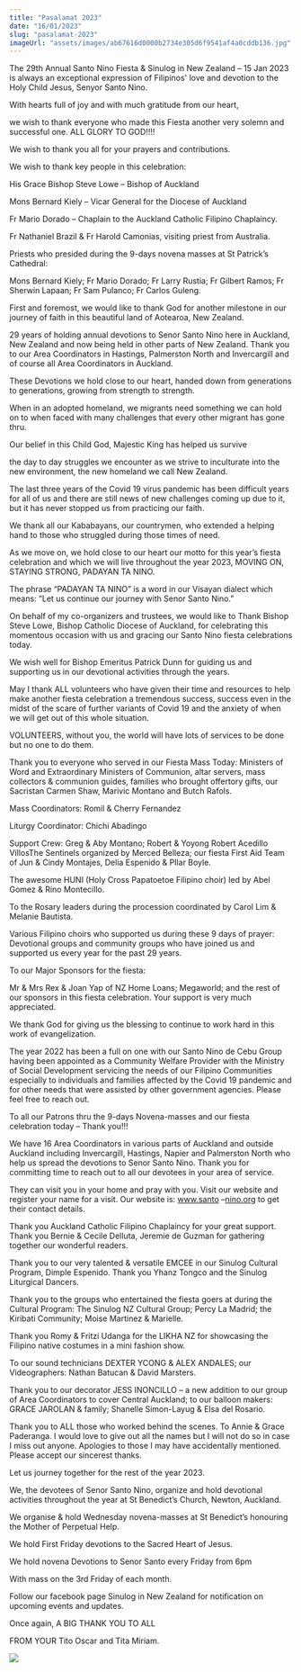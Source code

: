 ```yaml
---
title: "Pasalamat 2023"
date: "16/01/2023"
slug: "pasalamat-2023"
imageUrl: "assets/images/ab67616d0000b2734e305d6f9541af4a0cddb136.jpg"
---
```


The 29th Annual Santo Nino Fiesta & Sinulog in New Zealand – 15 Jan 2023 is always an exceptional expression of Filipinos' love and devotion to the Holy Child Jesus, Senyor Santo Nino.

With hearts full of joy and with much gratitude from our heart,

we wish to thank everyone who made this Fiesta another very solemn and successful one. ALL GLORY TO GOD!!!!

We wish to thank you all for your prayers and contributions.

We wish to thank key people in this celebration:

His Grace Bishop Steve Lowe – Bishop of Auckland

Mons Bernard Kiely – Vicar General for the Diocese of Auckland

Fr Mario Dorado – Chaplain to the Auckland Catholic Filipino Chaplaincy.

Fr Nathaniel Brazil & Fr Harold Camonias, visiting priest from Australia.

Priests who presided during the 9-days novena masses at St Patrick’s Cathedral:

Mons Bernard Kiely; Fr Mario Dorado; Fr Larry Rustia; Fr Gilbert Ramos; Fr Sherwin Lapaan; Fr Sam Pulanco; Fr Carlos Guleng.

First and foremost, we would like to thank God for another milestone in our journey of faith in this beautiful land of Aotearoa, New Zealand.

29 years of holding annual devotions to Senor Santo Nino here in Auckland, New Zealand and now being held in other parts of New Zealand. Thank you to our Area Coordinators in Hastings, Palmerston North and Invercargill and of course all Area Coordinators in Auckland.

These Devotions we hold close to our heart, handed down from generations to generations, growing from strength to strength.

When in an adopted homeland, we migrants need something we can hold on to when faced with many challenges that every other migrant has gone thru.

Our belief in this Child God, Majestic King has helped us survive

the day to day struggles we encounter as we strive to inculturate into the new environment, the new homeland we call New Zealand.

The last three years of the Covid 19 virus pandemic has been difficult years for all of us and there are still news of new challenges coming up due to it, but it has never stopped us from practicing our faith.

We thank all our Kababayans, our countrymen, who extended a helping hand to those who struggled during those times of need.

As we move on, we hold close to our heart our motto for this year’s fiesta celebration and which we will live throughout the year 2023, MOVING ON, STAYING STRONG, PADAYAN TA NINO.

The phrase “PADAYAN TA NINO” is a word in our Visayan dialect which means: “Let us continue our journey with Senor Santo Nino.”

On behalf of my co-organizers and trustees, we would like to Thank Bishop Steve Lowe, Bishop Catholic Diocese of Auckland, for celebrating this momentous occasion with us and gracing our Santo Nino fiesta celebrations today.

We wish well for Bishop Emeritus Patrick Dunn for guiding us and supporting us in our devotional activities through the years.

May I thank ALL volunteers who have given their time and resources to help make another fiesta celebration a tremendous success, success even in the midst of the scare of further variants of Covid 19 and the anxiety of when we will get out of this whole situation.

VOLUNTEERS, without you, the world will have lots of services to be done but no one to do them.

Thank you to everyone who served in our Fiesta Mass Today: Ministers of Word and Extraordinary Ministers of Communion, altar servers, mass collectors & communion guides, families who brought offertory gifts, our Sacristan Carmen Shaw, Marivic Montano and Butch Rafols.

Mass Coordinators: Romil & Cherry Fernandez

Liturgy Coordinator: Chichi Abadingo

Support Crew: Greg & Aby Montano; Robert & Yoyong Robert Acedillo VillosThe Sentinels organized by Merced Belleza; our fiesta First Aid Team of Jun & Cindy Montajes, Delia Espenido & PIlar Boyle.

The awesome HUNI (Holy Cross Papatoetoe Filipino choir) led by Abel Gomez & Rino Montecillo.

To the Rosary leaders during the procession coordinated by Carol Lim & Melanie Bautista.

Various Filipino choirs who supported us during these 9 days of prayer: Devotional groups and community groups who have joined us and supported us every year for the past 29 years.

To our Major Sponsors for the fiesta:

Mr & Mrs Rex & Joan Yap of NZ Home Loans; Megaworld; and the rest of our sponsors in this fiesta celebration. Your support is very much appreciated.

We thank God for giving us the blessing to continue to work hard in this work of evangelization.

The year 2022 has been a full on one with our Santo Nino de Cebu Group having been appointed as a Community Welfare Provider with the Ministry of Social Development servicing the needs of our Filipino Communities especially to individuals and families affected by the Covid 19 pandemic and for other needs that were assisted by other government agencies. Please feel free to reach out.

To all our Patrons thru the 9-days Novena-masses and our fiesta celebration today – Thank you!!!

We have 16 Area Coordinators in various parts of Auckland and outside Auckland including Invercargill, Hastings, Napier and Palmerston North who help us spread the devotions to Senor Santo Nino. Thank you for committing time to reach out to all our devotees in your area of service.

They can visit you in your home and pray with you. Visit our website and register your name for a visit. Our website is: www.santo –[nino.org](https://l.facebook.com/l.php?u=http%3A%2F%2Fnino.org%2F%3Ffbclid%3DIwAR0t2dXhVgn6xrtdzWCI_aNQMWfSEYW57qBMHACbou_ufnygkNPJaRKY9A0&h=AT37RGWUxXohN2qk-6lp2T18P5PsQGPz_hNUHyNCmDdl7FUyUGkCfhBxhJuSj_TPUAfbNeyCJzpsN-fknk-hA07CH5iCwNZboLa8fekv7G-5VYFe2whGbFuoUUxvr_PL5g&__tn__=-UK-R&c[0]=AT1vG61kGR3vNOxPonkdTR2Cc1Z9cmQsPHPeK2tSiIa1H1fLDyMEhsgQ3xXextdBcybjFFN0C1FhtYOZ-eJz52G6Yl-d-1xrcXbbtiiJ-ae4uHQPfqQCTQzdVtUZYt_VpscGvopb-jG-EZL_0_WgvFtf4139Gzzmmn5UY1M_SZEzvcg_M1rGdIBe7JgNSQLzSfo1NSVLAKXm64PS5iYW0IWExx2xWQcVV9xq7Q) to get their contact details.

Thank you Auckland Catholic Filipino Chaplaincy for your great support. Thank you Bernie & Cecile Delluta, Jeremie de Guzman for gathering together our wonderful readers.

Thank you to our very talented & versatile EMCEE in our Sinulog Cultural Program, Dimple Espenido. Thank you Yhanz Tongco and the Sinulog Liturgical Dancers.

Thank you to the groups who entertained the fiesta goers at during the Cultural Program: The Sinulog NZ Cultural Group; Percy La Madrid; the Kiribati Community; Moise Martinez & Marielle.

Thank you Romy & Fritzi Udanga for the LIKHA NZ for showcasing the Filipino native costumes in a mini fashion show.

To our sound technicians DEXTER YCONG & ALEX ANDALES; our Videographers: Nathan Batucan & David Marsters.

Thank you to our decorator JESS INONCILLO – a new addition to our group of Area Coordinators to cover Central Auckland; to our balloon makers: GRACE JAROLAN & family; Shanelle Simon-Layug & Elsa del Rosario.

Thank you to ALL those who worked behind the scenes. To Annie & Grace Paderanga. I would love to give out all the names but I will not do so in case I miss out anyone. Apologies to those I may have accidentally mentioned. Please accept our sincerest thanks.

Let us journey together for the rest of the year 2023.

We, the devotees of Senor Santo Nino, organize and hold devotional activities throughout the year at St Benedict’s Church, Newton, Auckland.

We organise & hold Wednesday novena-masses at St Benedict’s honouring the Mother of Perpetual Help.

We hold First Friday devotions to the Sacred Heart of Jesus.

We hold novena Devotions to Senor Santo every Friday from 6pm

With mass on the 3rd Friday of each month.

Follow our facebook page Sinulog in New Zealand for notification on upcoming events and updates.

Once again, A BIG THANK YOU TO ALL

FROM YOUR Tito Oscar and Tita Miriam.

[![](https://i0.wp.com/santonino-nz.org/wp-content/uploads/2023/01/ab67616d0000b2734e305d6f9541af4a0cddb136.jpg?resize=640%2C640&ssl=1)](https://i0.wp.com/santonino-nz.org/wp-content/uploads/2023/01/ab67616d0000b2734e305d6f9541af4a0cddb136.jpg?ssl=1)